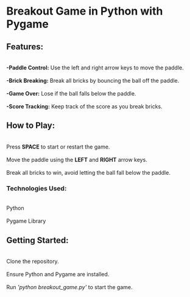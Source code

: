 # Breakout Game in Python with Pygame 

## Features:

<br>**-Paddle Control:** Use the left and right arrow keys to move the paddle.</br>
<br>**-Brick Breaking:** Break all bricks by bouncing the ball off the paddle.</br>
<br>**-Game Over:** Lose if the ball falls below the paddle.</br>
<br>**-Score Tracking:** Keep track of the score as you break bricks.</br>

## How to Play:

<br>Press **SPACE** to start or restart the game.</br>
<br>Move the paddle using the **LEFT** and **RIGHT** arrow keys.</br>
<br>Break all bricks to win, avoid letting the ball fall below the paddle.</br>

### Technologies Used:

<br>Python</br>
<br>Pygame Library</br>

## Getting Started:

<br>Clone the repository.</br>
<br>Ensure Python and Pygame are installed.</br>
<br>Run _'python breakout_game.py'_ to start the game.</br>
